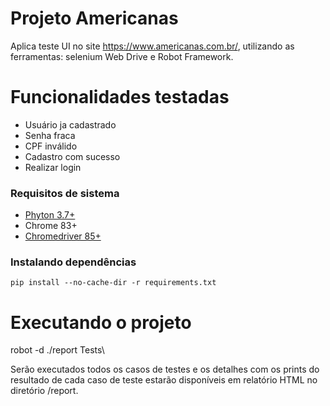 # Projeto Americanas

Aplica teste UI no site  https://www.americanas.com.br/, utilizando as ferramentas: selenium Web Drive e Robot Framework.

# Funcionalidades testadas
* Usuário ja cadastrado
* Senha fraca
* CPF inválido
* Cadastro com sucesso
* Realizar login

### Requisitos de sistema
* [Phyton 3.7+](https://www.python.org/downloads/)
* Chrome 83+
* [Chromedriver 85+](https://github.com/SeleniumHQ/selenium/wiki/ChromeDriver)

### Instalando dependências
`pip install --no-cache-dir -r requirements.txt`

# Executando o projeto
robot -d ./report Tests\

Serão executados todos os casos de testes e os detalhes com os prints do resultado de cada caso de teste estarão disponíveis em relatório HTML no diretório /report.
